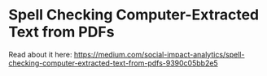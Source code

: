# Spell Checking Computer-Extracted Text from PDFs

Read about it here: https://medium.com/social-impact-analytics/spell-checking-computer-extracted-text-from-pdfs-9390c05bb2e5
